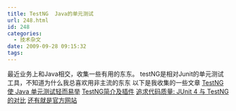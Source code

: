 ```yaml
---
title: TestNG  Java的单元测试
url: 248.html
id: 248
categories:
  - 技术杂文
date: 2009-09-28 09:15:32
tags:
---
```


最近业务上和Java相交，收集一些有用的东东。 testNG是相对Junit的单元测试工具，不知道为什么我总喜欢用非主流的东东 以下是我收集的一些文章 [TestNG 使 Java 单元测试轻而易举](http://www.ibm.com/developerworks/cn/java/j-testng/) [TestNG简介及插件](http://lighter.javaeye.com/blog/184225) [追求代码质量: JUnit 4 与 TestNG 的对比](http://www.ibm.com/developerworks/cn/java/j-cq08296/) [还有就是官方网站](http://testng.org/doc/index.html)